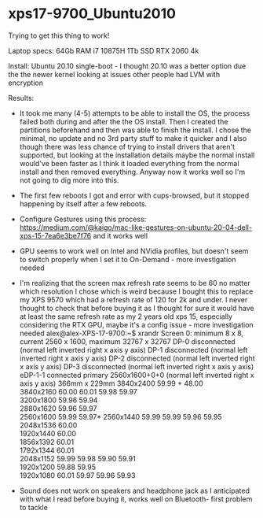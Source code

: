 # xps17-9700_Ubuntu2010
Trying to get this thing to work!


Laptop specs:
64Gb RAM
i7 10875H
1Tb SSD
RTX 2060
4k

Install:
Ubuntu 20.10 single-boot - I thought 20.10 was a better option due the the newer kernel looking at issues other people had
LVM with encryption

Results:
- It took me many (4-5) attempts to be able to install the OS, the process failed both during and after the the OS install. Then I created the partitions beforehand and then was able to finish the install. I chose the minimal, no update and no 3rd party stuff to make it quicker and I also though there was less chance of trying to install drivers that aren't supported, but looking at the installation details maybe the normal install would've been faster as I think it loaded everything from the normal install and then removed everything. Anyway now it works well so I'm not going to dig more into this.

- The first few reboots I got and error with cups-browsed, but it stopped happening by itself after a few reboots.

- Configure Gestures using this process: https://medium.com/@kaigo/mac-like-gestures-on-ubuntu-20-04-dell-xps-15-7ea6e3be7f76 and it works well

- GPU seems to work well on Intel and NVidia profiles, but doesn't seem to switch properly when I set it to On-Demand - more investigation needed

- I'm realizing that the screen max refresh rate seems to be 60 no matter which resolution I chose which is weird because I bought this to replace my XPS 9570 which had a refresh rate of 120 for 2k and under. I never thought to check that before buying it as I thought for sure it would have at least the same refresh rate as my 2 years old xps 15, especially considering the RTX GPU, maybe it's a config issue - more investigation needed
      alex@alex-XPS-17-9700:~$ xrandr
      Screen 0: minimum 8 x 8, current 2560 x 1600, maximum 32767 x 32767
      DP-0 disconnected (normal left inverted right x axis y axis)
      DP-1 disconnected (normal left inverted right x axis y axis)
      DP-2 disconnected (normal left inverted right x axis y axis)
      DP-3 disconnected (normal left inverted right x axis y axis)
      eDP-1-1 connected primary 2560x1600+0+0 (normal left inverted right x axis y axis) 366mm x 229mm
         3840x2400     59.99 +  48.00  
         3840x2160     60.00    60.01    59.98    59.97  
         3200x1800     59.96    59.94  
         2880x1620     59.96    59.97  
         2560x1600     59.99    59.97* 
         2560x1440     59.99    59.99    59.96    59.95  
         2048x1536     60.00  
         1920x1440     60.00  
         1856x1392     60.01  
         1792x1344     60.01  
         2048x1152     59.99    59.98    59.90    59.91  
         1920x1200     59.88    59.95  
         1920x1080     60.01    59.97    59.96    59.93

- Sound does not work on speakers and headphone jack as I anticipated with what I read before buying it, works well on Bluetooth- first problem to tackle
